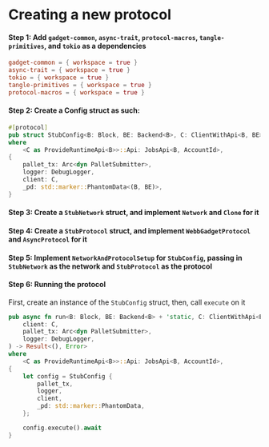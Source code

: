 # Creating a new protocol

#### Step 1: Add `gadget-common`, `async-trait`, `protocol-macros`, `tangle-primitives`, and `tokio` as a dependencies
```toml
gadget-common = { workspace = true }
async-trait = { workspace = true }
tokio = { workspace = true }
tangle-primitives = { workspace = true }
protocol-macros = { workspace = true }
```

#### Step 2: Create a Config struct as such:
```rust
#[protocol]
pub struct StubConfig<B: Block, BE: Backend<B>, C: ClientWithApi<B, BE>>
where
    <C as ProvideRuntimeApi<B>>::Api: JobsApi<B, AccountId>,
{
    pallet_tx: Arc<dyn PalletSubmitter>,
    logger: DebugLogger,
    client: C,
    _pd: std::marker::PhantomData<(B, BE)>,
}
```

#### Step 3: Create a `StubNetwork` struct, and implement `Network` and `Clone` for it

#### Step 4: Create a `StubProtocol` struct, and implement `WebbGadgetProtocol` and `AsyncProtocol` for it

#### Step 5: Implement `NetworkAndProtocolSetup` for `StubConfig`, passing in `StubNetwork` as the network and `StubProtocol` as the protocol

#### Step 6: Running the protocol
First, create an instance of the `StubConfig` struct, then, call `execute` on it
```rust
pub async fn run<B: Block, BE: Backend<B> + 'static, C: ClientWithApi<B, BE>>(
    client: C,
    pallet_tx: Arc<dyn PalletSubmitter>,
    logger: DebugLogger,
) -> Result<(), Error>
where
    <C as ProvideRuntimeApi<B>>::Api: JobsApi<B, AccountId>,
{
    let config = StubConfig {
        pallet_tx,
        logger,
        client,
        _pd: std::marker::PhantomData,
    };

    config.execute().await
}
```